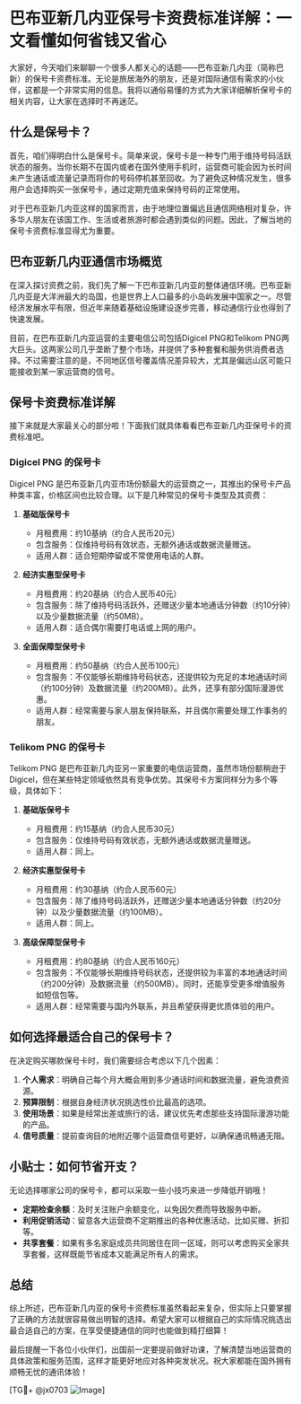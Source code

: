 # 巴布亚新几内亚保号卡资费标准详解：一文看懂如何省钱又省心

大家好，今天咱们来聊聊一个很多人都关心的话题——巴布亚新几内亚（简称巴新）的保号卡资费标准。无论是旅居海外的朋友，还是对国际通信有需求的小伙伴，这都是一个非常实用的信息。我将以通俗易懂的方式为大家详细解析保号卡的相关内容，让大家在选择时不再迷茫。

## 什么是保号卡？

首先，咱们得明白什么是保号卡。简单来说，保号卡是一种专门用于维持号码活跃状态的服务。当你长期不在国内或者在国外使用手机时，运营商可能会因为长时间未产生通话或流量记录而将你的号码停机甚至回收。为了避免这种情况发生，很多用户会选择购买一张保号卡，通过定期充值来保持号码的正常使用。

对于巴布亚新几内亚这样的国家而言，由于地理位置偏远且通信网络相对复杂，许多华人朋友在该国工作、生活或者旅游时都会遇到类似的问题。因此，了解当地的保号卡资费标准显得尤为重要。

## 巴布亚新几内亚通信市场概览

在深入探讨资费之前，我们先了解一下巴布亚新几内亚的整体通信环境。巴布亚新几内亚是大洋洲最大的岛国，也是世界上人口最多的小岛屿发展中国家之一。尽管经济发展水平有限，但近年来随着基础设施建设逐步完善，移动通信行业也得到了快速发展。

目前，在巴布亚新几内亚运营的主要电信公司包括Digicel PNG和Telikom PNG两大巨头。这两家公司几乎垄断了整个市场，并提供了多种套餐和服务供消费者选择。不过需要注意的是，不同地区信号覆盖情况差异较大，尤其是偏远山区可能只能接收到某一家运营商的信号。

## 保号卡资费标准详解

接下来就是大家最关心的部分啦！下面我们就具体看看巴布亚新几内亚保号卡的资费标准吧。

### Digicel PNG 的保号卡

Digicel PNG 是巴布亚新几内亚市场份额最大的运营商之一，其推出的保号卡产品种类丰富，价格区间也比较合理。以下是几种常见的保号卡类型及其资费：

1. **基础版保号卡**  
   - 月租费用：约10基纳（约合人民币20元）
   - 包含服务：仅维持号码有效状态，无额外通话或数据流量赠送。
   - 适用人群：适合短期停留或不常使用电话的人群。

2. **经济实惠型保号卡**  
   - 月租费用：约20基纳（约合人民币40元）
   - 包含服务：除了维持号码活跃外，还赠送少量本地通话分钟数（约10分钟）以及少量数据流量（约50MB）。
   - 适用人群：适合偶尔需要打电话或上网的用户。

3. **全面保障型保号卡**  
   - 月租费用：约50基纳（约合人民币100元）
   - 包含服务：不仅能够长期维持号码状态，还提供较为充足的本地通话时间（约100分钟）及数据流量（约200MB）。此外，还享有部分国际漫游优惠。
   - 适用人群：经常需要与家人朋友保持联系，并且偶尔需要处理工作事务的朋友。

### Telikom PNG 的保号卡

Telikom PNG 是巴布亚新几内亚另一家重要的电信运营商，虽然市场份额稍逊于Digicel，但在某些特定领域依然具有竞争优势。其保号卡方案同样分为多个等级，具体如下：

1. **基础版保号卡**  
   - 月租费用：约15基纳（约合人民币30元）
   - 包含服务：仅维持号码有效状态，无额外通话或数据流量赠送。
   - 适用人群：同上。

2. **经济实惠型保号卡**  
   - 月租费用：约30基纳（约合人民币60元）
   - 包含服务：除了维持号码活跃外，还赠送少量本地通话分钟数（约20分钟）以及少量数据流量（约100MB）。
   - 适用人群：同上。

3. **高级保障型保号卡**  
   - 月租费用：约80基纳（约合人民币160元）
   - 包含服务：不仅能够长期维持号码状态，还提供较为丰富的本地通话时间（约200分钟）及数据流量（约500MB）。同时，还能享受更多增值服务如短信包等。
   - 适用人群：经常需要与国内外联系，并且希望获得更优质体验的用户。

## 如何选择最适合自己的保号卡？

在决定购买哪款保号卡时，我们需要综合考虑以下几个因素：

1. **个人需求**：明确自己每个月大概会用到多少通话时间和数据流量，避免浪费资源。
2. **预算限制**：根据自身经济状况挑选性价比最高的选项。
3. **使用场景**：如果是经常出差或旅行的话，建议优先考虑那些支持国际漫游功能的产品。
4. **信号质量**：提前查询目的地附近哪个运营商信号更好，以确保通讯畅通无阻。

## 小贴士：如何节省开支？

无论选择哪家公司的保号卡，都可以采取一些小技巧来进一步降低开销哦！

- **定期检查余额**：及时关注账户余额变化，以免因欠费而导致服务中断。
- **利用促销活动**：留意各大运营商不定期推出的各种优惠活动，比如买赠、折扣等。
- **共享套餐**：如果有多名家庭成员共同居住在同一区域，则可以考虑购买全家共享套餐，这样既能节省成本又能满足所有人的需求。

## 总结

综上所述，巴布亚新几内亚的保号卡资费标准虽然看起来复杂，但实际上只要掌握了正确的方法就很容易做出明智的选择。希望大家可以根据自己的实际情况挑选出最合适自己的方案，在享受便捷通信的同时也能做到精打细算！

最后提醒一下各位小伙伴们，出国前一定要提前做好功课，了解清楚当地运营商的具体政策和服务范围，这样才能更好地应对各种突发状况。祝大家都能在国外拥有顺畅无忧的通讯体验！

[TG💪+ @jx0703 ![Image](https://github.com/user-attachments/assets/dbca1d08-cadb-493c-b0ec-ad6f7a83f270)]